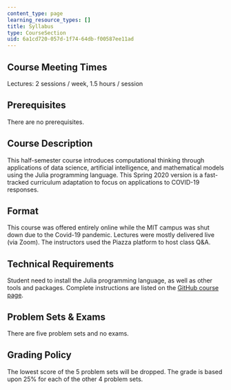 ```yaml
---
content_type: page
learning_resource_types: []
title: Syllabus
type: CourseSection
uid: 6a1cd720-057d-1f74-64db-f00587ee11ad
---
```


Course Meeting Times
--------------------

Lectures: 2 sessions / week, 1.5 hours / session

Prerequisites
-------------

There are no prerequisites.

Course Description
------------------

This half-semester course introduces computational thinking through applications of data science, artificial intelligence, and mathematical models using the Julia programming language. This Spring 2020 version is a fast-tracked curriculum adaptation to focus on applications to COVID-19 responses.

Format
------

This course was offered entirely online while the MIT campus was shut down due to the Covid-19 pandemic. Lectures were mostly delivered live (via Zoom). The instructors used the Piazza platform to host class Q&A.

Technical Requirements
----------------------

Student need to install the Julia programming language, as well as other tools and packages. Complete instructions are listed on the [GitHub course page](https://github.com/mitmath/6S083).

Problem Sets & Exams
--------------------

There are five problem sets and no exams.

Grading Policy
--------------

The lowest score of the 5 problem sets will be dropped. The grade is based upon 25% for each of the other 4 problem sets.